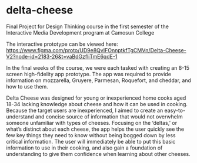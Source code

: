 # delta-cheese

Final Project for Design Thinking course in the first semester of the Interactive Media Development program at Camosun College

The interactive prototype can be viewed here:
https://www.figma.com/proto/UD9e8QvIFOnnptkfTgCMVn/Delta-Cheese-V2?node-id=2183-26&t=vaBdGzfliTmE6qdE-1

In the final weeks of the course, we were each tasked with creating an 8-15 screen high-fidelity app prototype.
The app was required to provide information on mozzarella, Gruyere, Parmesan, Roquefort, and cheddar, and how to use them.

Delta Cheese was designed for young or inexperienced home cooks aged 18-34 lacking knowledge about cheese and how it can be used in cooking.
Because the target users are inexperienced, I aimed to create an easy-to-understand and concise source of information that would not overwhelm someone unfamiliar with types of cheeses.
Focusing on the ‘deltas,’ or what’s distinct about each cheese, the app helps the user quickly see the few key things they need to know without being bogged down by less critical information.
The user will immediately be able to put this basic information to use in their cooking, and also gain a foundation of understanding to give them confidence when learning about other cheeses.
